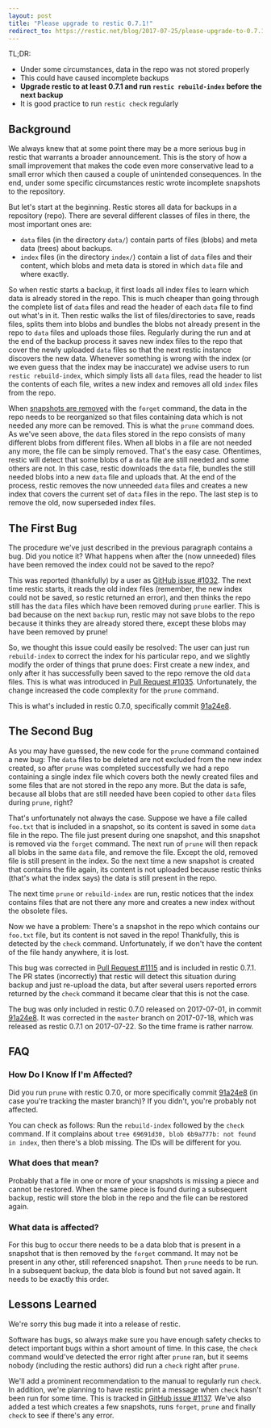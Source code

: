 ```yaml
---
layout: post
title: "Please upgrade to restic 0.7.1!"
redirect_to: https://restic.net/blog/2017-07-25/please-upgrade-to-0.7.1
---
```


TL;DR:

 * Under some circumstances, data in the repo was not stored properly
 * This could have caused incomplete backups
 * **Upgrade restic to at least 0.7.1 and run `restic rebuild-index` before the next backup**
 * It is good practice to run `restic check` regularly

## Background

We always knew that at some point there may be a more serious bug in restic
that warrants a broader announcement. This is the story of how a small
improvement that makes the code even more conservative lead to a small error
which then caused a couple of unintended consequences. In the end, under some
specific circumstances restic wrote incomplete snapshots to the repository.

But let's start at the beginning. Restic stores all data for backups in a
repository (repo). There are several different classes of files in there, the
most important ones are:

 * `data` files (in the directory `data/`) contain parts of files (blobs) and
   meta data (trees) about backups.
 * `index` files (in the directory `index/`) contain a list of `data` files and
   their content, which blobs and meta data is stored in which `data` file and
   where exactly.

So when restic starts a backup, it first loads all index files to learn which
data is already stored in the repo. This is much cheaper than going through the
complete list of `data` files and read the header of each `data` file to find
out what's in it. Then restic walks the list of files/directories to save,
reads files, splits them into blobs and bundles the blobs not already present
in the repo to `data` files and uploads those files. Regularly during the run
and at the end of the backup process it saves new index files to the repo that
cover the newly uploaded `data` files so that the next restic instance
discovers the new data. Whenever something is wrong with the index (or we even
guess that the index may be inaccurate) we advise users to run `restic
rebuild-index`, which simply lists all `data` files, read the header to list
the contents of each file, writes a new index and removes all old `index` files
from the repo.

When [snapshots are removed](https://restic.github.io/blog/2016-08-22/removing-snapshots) with the
`forget` command, the data in the repo needs to be reorganized so that files
containing data which is not needed any more can be removed. This is what the
`prune` command does. As we've seen above, the `data` files stored in the repo
consists of many different blobs from different files. When all blobs in a file
are not needed any more, the file can be simply removed. That's the easy case.
Oftentimes, restic will detect that some blobs of a `data` file are still
needed and some others are not. In this case, restic downloads the `data` file,
bundles the still needed blobs into a new `data` file and uploads that. At the
end of the process, restic removes the now unneeded `data` files and creates a
new index that covers the current set of `data` files in the repo. The last
step is to remove the old, now superseded index files.

## The First Bug

The procedure we've just described in the previous paragraph contains a bug.
Did you notice it? What happens when after the (now unneeded) files have been
removed the index could not be saved to the repo?

This was reported (thankfully) by a user as [GitHub issue #1032](https://github.com/restic/restic/issues/1032).
The next time restic starts, it reads the old index files (remember, the new
index could not be saved, so restic returned an error), and then thinks
the repo still has the `data` files which have been removed during `prune`
earlier. This is bad because on the next `backup` run, restic may not save
blobs to the repo because it thinks they are already stored there, except these
blobs may have been removed by prune!

So, we thought this issue could easily be resolved: The user can just run
`rebuild-index` to correct the index for his particular repo, and we slightly
modify the order of things that prune does: First create a new index, and only
after it has successfully been saved to the repo remove the old `data` files.
This is what was introduced in [Pull Request #1035](https://github.com/restic/restic/pull/1035).
Unfortunately, the change increased the code complexity for the `prune`
command.

This is what's included in restic 0.7.0, specifically commit
[91a24e8](https://github.com/restic/restic/commit/91a24e822911c48ae00760dd70d2d55a40d8aff6).

## The Second Bug

As you may have guessed, the new code for the `prune` command contained a new
bug: The `data` files to be deleted are not excluded from the new index
created, so after `prune` was completed successfully we had a repo containing a
single index file which covers both the newly created files and some files that
are not stored in the repo any more. But the data is safe, because all blobs
that are still needed have been copied to other `data` files during `prune`,
right?

That's unfortunately not always the case. Suppose we have a file called
`foo.txt` that is included in a snapshot, so its content is saved in some `data`
file in the repo. The file just present during one snapshot, and this snapshot
is removed via the `forget` command. The next run of `prune` will then repack
all blobs in the same `data` file, and remove the file. Except the old, removed
file is still present in the index. So the next time a new snapshot is created
that contains the file again, its content is not uploaded because restic thinks
(that's what the index says) the data is still present in the repo.

The next time `prune` or `rebuild-index` are run, restic notices that the index
contains files that are not there any more and creates a new index without the
obsolete files.

Now we have a problem: There's a snapshot in the repo which contains our
`foo.txt` file, but its content is not saved in the repo! Thankfully, this is
detected by the `check` command. Unfortunately, if we don't have the content of the
file handy anywhere, it is lost.

This bug was corrected in [Pull Request #1115](https://github.com/restic/restic/pull/1115)
and is included in restic 0.7.1. The PR states (incorrectly) that restic will
detect this situation during backup and just re-upload the data, but after
several users reported errors returned by the `check` command it became clear
that this is not the case.

The bug was only included in restic 0.7.0 released on 2017-07-01, in commit
[91a24e8](https://github.com/restic/restic/commit/91a24e822911c48ae00760dd70d2d55a40d8aff6).
It was corrected in the `master` branch on 2017-07-18, which was released as
restic 0.7.1 on 2017-07-22. So the time frame is rather narrow.

## FAQ

### How Do I Know If I'm Affected?

Did you run `prune` with restic 0.7.0, or more specifically commit [91a24e8](https://github.com/restic/restic/commit/91a24e822911c48ae00760dd70d2d55a40d8aff6)
(in case you're tracking the master branch)? If you didn't, you're probably not
affected.

You can check as follows: Run the `rebuild-index` followed by the
`check` command. If it complains about `tree 69691d30, blob 6b9a777b: not found
in index`, then there's a blob missing. The IDs will be different for you.

### What does that mean?

Probably that a file in one or more of your snapshots is missing a piece and
cannot be restored. When the same piece is found during a subsequent backup,
restic will store the blob in the repo and the file can be restored again.

### What data is affected?

For this bug to occur there needs to be a data blob that is present in a
snapshot that is then removed by the `forget` command. It may not be present in
any other, still referenced snapshot. Then `prune` needs to be run. In a
subsequent backup, the data blob is found but not saved again. It needs to be
exactly this order.

## Lessons Learned

We're sorry this bug made it into a release of restic.

Software has bugs, so always make sure you have enough safety checks to detect
important bugs within a short amount of time. In this case, the `check` command
would've detected the error right after `prune` ran, but it seems nobody
(including the restic authors) did run a `check` right after `prune`.

We'll add a prominent recommendation to the manual to regularly run `check`. In
addition, we're planning to have restic print a message when `check` hasn't
been run for some time. This is tracked in
[GitHub issue #1137](https://github.com/restic/restic/issues/1137).
We've also added a test which creates a few snapshots, runs `forget`, `prune`
and finally `check` to see if there's any error.
